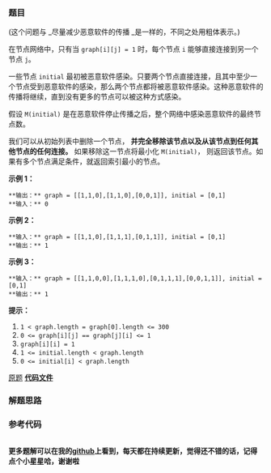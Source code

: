 ### 题目
(这个问题与  _尽量减少恶意软件的传播  _是一样的，不同之处用粗体表示。)

在节点网络中，只有当 `graph[i][j] = 1` 时，每个节点 `i` 能够直接连接到另一个节点 `j`。

一些节点 `initial`
最初被恶意软件感染。只要两个节点直接连接，且其中至少一个节点受到恶意软件的感染，那么两个节点都将被恶意软件感染。这种恶意软件的传播将继续，直到没有更多的节点可以被这种方式感染。

假设 `M(initial)` 是在恶意软件停止传播之后，整个网络中感染恶意软件的最终节点数。

我们可以从初始列表中删除一个节点， **并完全移除该节点以及从该节点到任何其他节点的任何连接。** 如果移除这一节点将最小化 `M(initial)`，
则返回该节点。如果有多个节点满足条件，就返回索引最小的节点。



**示例 1：**

    
    
    **输出：** graph = [[1,1,0],[1,1,0],[0,0,1]], initial = [0,1]
    **输入：** 0
    

**示例 2：**

    
    
    **输入：** graph = [[1,1,0],[1,1,1],[0,1,1]], initial = [0,1]
    **输出：** 1
    

**示例 3：**

    
    
    **输入：** graph = [[1,1,0,0],[1,1,1,0],[0,1,1,1],[0,0,1,1]], initial = [0,1]
    **输出：** 1
    



**提示：**

  1. `1 < graph.length = graph[0].length <= 300`
  2. `0 <= graph[i][j] == graph[j][i] <= 1`
  3. `graph[i][i] = 1`
  4. `1 <= initial.length < graph.length`
  5. `0 <= initial[i] < graph.length`

[原题](https://leetcode-cn.com/problems/minimize-malware-spread-ii/)    **[代码文件]()**


### 解题思路




### 参考代码

```go


```




**更多题解可以在我的[github](https://github.com/LZH139/leetcode_Go)上看到，每天都在持续更新，觉得还不错的话，记得点个小星星哈，谢谢啦**
